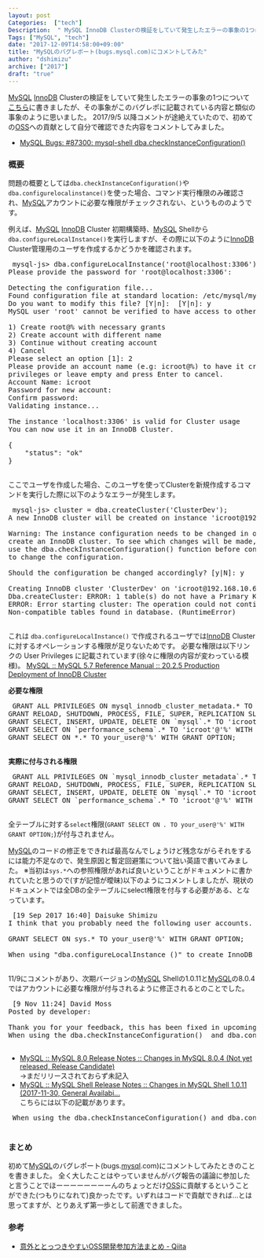 ```yaml
---
layout: post
Categories:  ["tech"]
Description:  " MySQL InnoDB Clusterの検証をしていて発生したエラーの事象の1つについてこちらに書きましたが、その事象がこのバグレポに記載されている内容と類似の事象のように思いました。2017/9/5 以降コメントが途絶えていたので、初"
Tags: ["MySQL", "tech"]
date: "2017-12-09T14:58:00+09:00"
title: "MySQLのバグレポート(bugs.mysql.com)にコメントしてみた"
author: "dshimizu"
archive: ["2017"]
draft: "true"
---
```


<body>
<p><a class="keyword" href="http://d.hatena.ne.jp/keyword/MySQL">MySQL</a> <a class="keyword" href="http://d.hatena.ne.jp/keyword/InnoDB">InnoDB</a> Clusterの検証をしていて発生したエラーの事象の1つについて<a href="https://blog.dshimizu.jp/article/655" target="_brank" rel="noopener noreferrer">こちら</a>に書きましたが、その事象がこのバグレポに記載されている内容と類似の事象のように思いました。
2017/9/5 以降コメントが途絶えていたので、初めての<a class="keyword" href="http://d.hatena.ne.jp/keyword/OSS">OSS</a>への貢献として自分で確認できた内容をコメントしてみました。</p>

<ul>
    <li><a href="https://bugs.mysql.com/bug.php?id=87300" target="brank" rel="noopener noreferrer">MySQL Bugs: #87300: mysql-shell dba.checkInstanceConfiguration()</a></li>
</ul>

</body>

<!-- more -->

<body>
<h3>概要</h3>


<p>問題の概要としては<code>dba.checkInstanceConfiguration()</code>や<code>dba.configurelocalinstance()</code>を使った場合、コマンド実行権限のみ確認され、<a class="keyword" href="http://d.hatena.ne.jp/keyword/MySQL">MySQL</a>アカウントに必要な権限がチェックされない、というもののようです。</p>

<p>例えば、<a class="keyword" href="http://d.hatena.ne.jp/keyword/MySQL">MySQL</a> <a class="keyword" href="http://d.hatena.ne.jp/keyword/InnoDB">InnoDB</a> Cluster 初期構築時、<a class="keyword" href="http://d.hatena.ne.jp/keyword/MySQL">MySQL</a> Shellから <code>dba.configureLocalInstance()</code>を実行しますが、その際に以下のように<a class="keyword" href="http://d.hatena.ne.jp/keyword/InnoDB">InnoDB</a> Cluster管理用のユーザを作成するかどうかを確認されます。</p>

<pre class="terminal"> mysql-js&gt; dba.configureLocalInstance('root@localhost:3306')
Please provide the password for 'root@localhost:3306':

Detecting the configuration file...
Found configuration file at standard location: /etc/mysql/mysql.conf.d/mysqld.cnf
Do you want to modify this file? [Y|n]:  [Y|n]: y
MySQL user 'root' cannot be verified to have access to other hosts in the network.

1) Create root@% with necessary grants
2) Create account with different name
3) Continue without creating account
4) Cancel
Please select an option [1]: 2
Please provide an account name (e.g: icroot@%) to have it created with the necessary
privileges or leave empty and press Enter to cancel.
Account Name: icroot
Password for new account:
Confirm password:
Validating instance...

The instance 'localhost:3306' is valid for Cluster usage
You can now use it in an InnoDB Cluster.

{
    "status": "ok"
}
 </pre>


<p>ここでユーザを作成した場合、このユーザを使ってClusterを新規作成するコマンドを実行した際に以下のようなエラーが発生します。</p>

<pre class="terminal"> mysql-js&gt; cluster = dba.createCluster('ClusterDev');
A new InnoDB cluster will be created on instance 'icroot@192.168.10.65:3306'.

Warning: The instance configuration needs to be changed in order to
create an InnoDB cluster. To see which changes will be made, please
use the dba.checkInstanceConfiguration() function before confirming
to change the configuration.

Should the configuration be changed accordingly? [y|N]: y

Creating InnoDB cluster 'ClusterDev' on 'icroot@192.168.10.65:3306'...
Dba.createCluster: ERROR: 1 table(s) do not have a Primary Key or Primary Key Equivalent (non-null unique key).
ERROR: Error starting cluster: The operation could not continue due to the following requirements not being met:
Non-compatible tables found in database. (RuntimeError)
 </pre>


<p>これは <code>dba.configureLocalInstance()</code> で作成されるユーザでは<a class="keyword" href="http://d.hatena.ne.jp/keyword/InnoDB">InnoDB</a> Clusterに対するオペレーションする権限が足りないためです。
必要な権限は以下リンクの User Privileges に記載されています(徐々に権限の内容が変わっている模様)。
<a href="https://dev.mysql.com/doc/refman/5.7/en/mysql-innodb-cluster-production-deployment.html" target="_brank" rel="noopener noreferrer">MySQL :: MySQL 5.7 Reference Manual :: 20.2.5 Production Deployment of InnoDB Cluster</a></p>

<p><strong>必要な権限</strong></p>

<pre class="terminal"> GRANT ALL PRIVILEGES ON mysql_innodb_cluster_metadata.* TO your_user@'%' WITH GRANT OPTION;
GRANT RELOAD, SHUTDOWN, PROCESS, FILE, SUPER, REPLICATION SLAVE, REPLICATION CLIENT, CREATE USER ON *.* TO your_user@'%' WITH GRANT OPTION;
GRANT SELECT, INSERT, UPDATE, DELETE ON `mysql`.* TO 'icroot'@'%' WITH GRANT OPTION;
GRANT SELECT ON `performance_schema`.* TO 'icroot'@'%' WITH GRANT OPTION;
GRANT SELECT ON *.* TO your_user@'%' WITH GRANT OPTION;
 </pre>


<p><strong>実際に付与される権限</strong></p>

<pre class="terminal"> GRANT ALL PRIVILEGES ON `mysql_innodb_cluster_metadata`.* TO 'icroot'@'%' WITH GRANT OPTION
GRANT RELOAD, SHUTDOWN, PROCESS, FILE, SUPER, REPLICATION SLAVE, REPLICATION CLIENT, CREATE USER ON *.* TO 'icroot'@'%' WITH GRANT OPTION
GRANT SELECT, INSERT, UPDATE, DELETE ON `mysql`.* TO 'icroot'@'%' WITH GRANT OPTION
GRANT SELECT ON `performance_schema`.* TO 'icroot'@'%' WITH GRANT OPTION
 </pre>


<p>全テーブルに対する<code>select</code>権限(<code>GRANT SELECT ON <em>.</em> TO your_user@'%' WITH GRANT OPTION;</code>)が付与されません。</p>

<p><a class="keyword" href="http://d.hatena.ne.jp/keyword/MySQL">MySQL</a>のコードの修正をできれば最高なんでしょうけど残念ながらそれをするには能力不足なので、発生原因と暫定回避策について拙い英語で書いてみました。
※当初は<code>sys.*</code>への参照権限があれば良いということがドキュメントに書かれていたと思うので(すが記憶が曖昧)以下のようにコメントしましたが、現状のドキュメントでは全DBの全テーブルにselect権限を付与する必要がある、となっています。</p>

<pre class="text"> [19 Sep 2017 16:40] Daisuke Shimizu
I think that you probably need the following user accounts.

GRANT SELECT ON sys.* TO your_user@'%' WITH GRANT OPTION;

When using "dba.configureLocalInstance ()" to create InnoDB cluster administration account, I think that the InnoDB cluster administration account may not have privilege to "sys schema".
 </pre>


<p>11/9にコメントがあり、次期バージョンの<a class="keyword" href="http://d.hatena.ne.jp/keyword/MySQL">MySQL</a> Shellの1.0.11と<a class="keyword" href="http://d.hatena.ne.jp/keyword/MySQL">MySQL</a>の8.0.4ではアカウントに必要な権限が付与されるように修正されるとのことでした。</p>

<pre class="text"> [9 Nov 11:24] David Moss
Posted by developer:
 
Thank you for your feedback, this has been fixed in upcoming versions and the following was added to the 1.0.11  / 8.0.4 changelog:
When using the dba.checkInstanceConfiguration()  and dba.configurelocalinstance() commands, the account being used was not being checked if it had enough privileges to actually execute the command. The fix ensures that account has the required privileges before proceeding. This also required a change of the privileges given to clusterAdmin users.
 </pre>


<ul>
    <li><a href="https://dev.mysql.com/doc/relnotes/mysql/8.0/en/news-8-0-4.html" target="_brank" rel="noopener noreferrer">MySQL :: MySQL 8.0 Release Notes :: Changes in MySQL 8.0.4 (Not yet released, Release Candidate)</a></li>
→まだリリースされておらず未記入
    <li><a href="https://dev.mysql.com/doc/relnotes/mysql-shell/1.0/en/mysql-shell-news-1-0-11.html" target="_brank" rel="noopener noreferrer">MySQL :: MySQL Shell Release Notes :: Changes in MySQL Shell 1.0.11 (2017-11-30, General Availabi... </a></li>
こちらには以下の記載があります。
</ul>
<pre class="text"> When using the dba.checkInstanceConfiguration() and dba.configurelocalinstance() commands, the account being used was not being checked if it had enough privileges to actually execute the command. The fix ensures that account has the required privileges before proceeding. This also required a change of the privileges given to clusterAdmin users. (Bug #87300, Bug #26609909)
 </pre>



<h3>まとめ</h3>


<p>初めて<a class="keyword" href="http://d.hatena.ne.jp/keyword/MySQL">MySQL</a>のバグレポート(bugs.<a class="keyword" href="http://d.hatena.ne.jp/keyword/mysql">mysql</a>.com)にコメントしてみたときのことを書きました。
全く大したことはやっていませんがバグ報告の議論に参加したと言うことでほーーーーーーーーんのちょっとだけ<a class="keyword" href="http://d.hatena.ne.jp/keyword/OSS">OSS</a>に貢献するということができた(つもりになれて)良かったです。いずれはコードで貢献できれば…とは思ってますが、とりあえず第一歩として前進できました。</p>

<h3>参考</h3>


<ul>
    <li><a href="https://qiita.com/shunsuke227ono/items/94dd6e707d34a1da2617" target="_brank" rel="noopener noreferrer">意外ととっつきやすいOSS開発参加方法まとめ - Qiita</a></li>
</ul>

</body>
